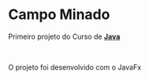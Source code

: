 # Campo Minado

Primeiro projeto do Curso de <a href="https://github.com/GuilhermeFdSilva/EstudoJava">**Java**</a>

<br>

O projeto foi desenvolvido com o JavaFx
